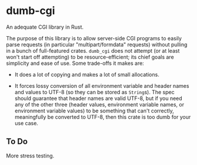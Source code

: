 # dumb-cgi
An adequate CGI library in Rust.

The purpose of this library is to allow server-side CGI programs to easily
parse requests (in particular "multipart/formdata" requests) without pulling
in a bunch of full-featured crates. `dumb_cgi` does not attempt (or at least
won't start off attempting) to be resource-efficient; its chief goals are
simplicity and ease of use. Some trade-offs it makes are:

  * It does a lot of copying and makes a lot of small allocations.
  
  * It forces lossy conversion of all environment variable and header names
    and values to UTF-8 (so they can be stored as `String`s). The spec
    should guarantee that header names are valid UTF-8, but if you need
    any of the other three (header values, environment variable names, or
    environment variable values) to be something that can't correctly,
    meaningfully be converted to UTF-8, then this crate is too dumb for
    your use case.


## To Do

More stress testing.